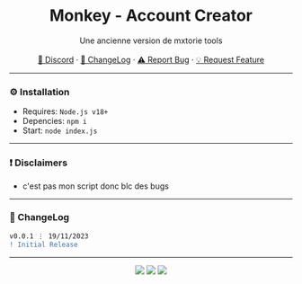 <div align="center">
  <kbd style="box-shadow: 0 0 10px #fff;">
  <a href="https://github.com/zrSadek/mxtorie-tools/">
  </a>
  </kbd>

  <h1 align="center">Monkey - Account Creator</h1>
  <p align="center">
    Une ancienne version de mxtorie tools
    <br />
    <br />
    <a href="https://discord.gg/mxtorie">💬 Discord</a>
    ·
    <a href="https://discord.gg/mxtorie">📜 ChangeLog</a>
    ·
    <a href="https://discord.gg/mxtorie">⚠️ Report Bug</a>
    ·
    <a href="https://discord.gg/mxtorie">💡 Request Feature</a>
  </p>
</div>

---


### ⚙️ Installation

- Requires: `Node.js v18+`
- Depencies: `npm i`
- Start: `node index.js`

---


### ❗ Disclaimers

- c'est pas mon script donc blc des bugs

---

### 📜 ChangeLog

```diff
v0.0.1 ⋮ 19/11/2023
! Initial Release
```

---

<p align="center">
  <img src="https://img.shields.io/github/license/zrSadek/mxtorie-tools.svg?style=for-the-badge&labelColor=black&color=f429ff&logo=IOTA"/>
  <img src="https://img.shields.io/github/stars/zrSadek/mxtorie-tools.svg?style=for-the-badge&labelColor=black&color=f429ff&logo=IOTA"/>
  <img src="https://img.shields.io/github/languages/top/zrSadek/mxtorie-tools.svg?style=for-the-badge&labelColor=black&color=f429ff&logo=nodejs"/>
</p>
